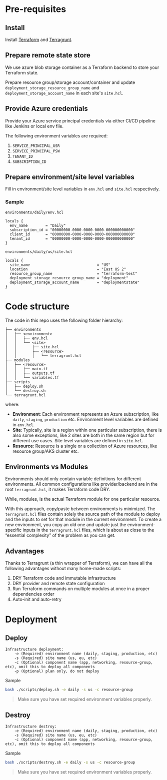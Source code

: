 # Pre-requisites
## Install
Install [Terraform](https://www.terraform.io/) and [Terragrunt](https://terragrunt.gruntwork.io/).

## Prepare remote state store
We use azure blob storage container as a Terraform backend to store your Terraform state.

Prepare resource group/storage account/container and update `deployment_storage_resource_group_name` and `deployment_storage_account_name` in each site's `site.hcl`. 

## Provide Azure credentials
Provide your Azure service principal credentials via either CI/CD pipeline like Jenkins or local env file. 

The following environment variables are required:
1. `SERVICE_PRINCIPAL_USR`
2. `SERVICE_PRINCIPAL_PSW`
3. `TENANT_ID`
4. `SUBSCRIPTION_ID`

## Prepare environment/site level variables
Fill in environment/site level variables in `env.hcl` and `site.hcl` respectively.

### Sample

`environments/daily/env.hcl`
```
locals {
  env_name        = "Daily"
  subscription_id = "00000000-0000-0000-0000-000000000000"
  client_id       = "00000000-0000-0000-0000-000000000000"
  tenant_id       = "00000000-0000-0000-0000-000000000000"
}
```
`environments/daily/us/site.hcl`
```
locals {
  site_name                              = "US"
  location                               = "East US 2"
  resource_group_name                    = "terraform-test"
  deployment_storage_resource_group_name = "deployment"
  deployment_storage_account_name        = "deploymentstate"
}
```

# Code structure
The code in this repo uses the following folder hierarchy:
```
├── environments
│   ├── <environment>
│   │   ├── env.hcl
│   │   └── <site>
│   │       ├── site.hcl
│   │       ├── <resource>
│   │       │   └── terragrunt.hcl
├── modules
│   ├── <resource>
│   │   ├── main.tf
│   │   ├── outputs.tf
│   │   └── variables.tf
├── scripts
│   ├── deploy.sh
│   └── destroy.sh
└── terragrunt.hcl

```
where:
- **Environment**: Each environment represents an Azure subscription, like `daily`, `staging`, `production` etc. Environment level variables are defined in `env.hcl`.
- **Site**: Typically, site is a region within one particular subscription, there is also some exceptions, like 2 sites are both in the same region but for different use cases. Site level variables are defined in `site.hcl`.
- **Resource**: Resource is a single or a collection of Azure resources, like resource group/AKS cluster etc.

## Environments vs Modules
Environments should only contain variable definitions for different environments. All common configurations like provider/backend are in the root `terragrunt.hcl`, it makes Terraform code DRY.

While, modules, is the actual Terraform module for one particular resource.

With this approach, copy/paste between environments is minimized. The `terragrunt.hcl` files contain solely the source path of the module to deploy and the inputs to set for that module in the current environment. To create a new environment, you copy an old one and update just the environment-specific inputs in the `terragrunt.hcl` files, which is about as close to the “essential complexity” of the problem as you can get.

## Advantages
Thanks to Terragrunt (a thin wrapper of Terraform), we can have all the following advantages without many home-made scripts:
1. DRY Terraform code and immutable infrastructure
2. DRY provider and remote state configuration
3. Run Terraform commands on multiple modules at once in a proper dependencies order
4. Auto-init and auto-retry

# Deployment
## Deploy
```
Infrastructure deployment:
    -e (Required) environment name (daily, staging, production, etc)
    -s (Required) site name (us, eu, etc)
    -c (Optional) component name (app, networking, resource-group, etc), omit this to deploy all components
    -p (Optional) plan only, do not deploy
```
Sample
```sh
bash ./scripts/deploy.sh -e daily -s us -c resource-group
```
> Make sure you have set required environment variables properly.
## Destroy
```
Infrastructure destroy:
    -e (Required) environment name (daily, staging, production, etc)
    -s (Required) site name (us, eu, etc)
    -c (Optional) component name (app, networking, resource-group, etc), omit this to deploy all components
```
Sample
```sh
bash ./scripts/destroy.sh -e daily -s us -c resource-group
```
> Make sure you have set required environment variables properly.
